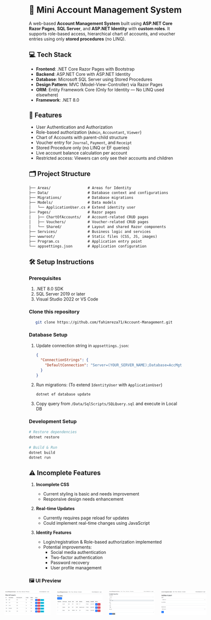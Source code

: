 # 🧾 Mini Account Management System

A web-based **Account Management System** built using **ASP.NET Core Razor Pages**, **SQL Server**, and **ASP.NET Identity** with **custom roles**. It supports role-based access, hierarchical chart of accounts, and voucher entries using only **stored procedures** (no LINQ).

## 💻 Tech Stack

- **Frontend**: .NET Core Razor Pages with Bootstrap
- **Backend**: ASP.NET Core with ASP.NET Identity
- **Database**: Microsoft SQL Server using Stored Procedures
- **Design Pattern**: MVC (Model-View-Controller) via Razor Pages
- **ORM**: Entity Framework Core (Only for Identity — No LINQ used elsewhere)
- **Framework**: .NET 8.0

  
## 🚀 Features

- User Authentication and Authorization
- Role-based authorization (`Admin`, `Accountant`, `Viewer`)
- Chart of Accounts with parent-child structure
- Voucher entry for `Journal`, `Payment`, and `Receipt`
- Stored Procedure only (no LINQ or EF queries)
- Live account balance calculation per account
- Restricted access: Viewers can only see their accounts and children

## 🗂️ Project Structure
```
├── Areas/                 # Areas for Identity
├── Data/                  # Database context and configurations
├── Migrations/            # Database migrations
├── Models/                # Data models
│   └── ApplicationUser.cs # Extend identity user
├── Pages/                 # Razor pages
|   ├── ChartOfAccounts/   # Account-related CRUD pages
│   ├── Vouchers/          # Voucher-related CRUD pages
│   └── Shared/            # Layout and shared Razor components
├── Services/              # Business logic and services
├── wwwroot/               # Static files (CSS, JS, images)
├── Program.cs             # Application entry point
└── appsettings.json       # Application configuration
```

## 🛠️ Setup Instructions

### Prerequisites
1. .NET 8.0 SDK
2. SQL Server 2019 or later
4. Visual Studio 2022 or VS Code

### Clone this repository
```bash
   git clone https://github.com/fahimreza71/Account-Management.git
```

### Database Setup
1. Update connection string in `appsettings.json`:
   ```json
   {
     "ConnectionStrings": {
       "DefaultConnection": "Server=(YOUR_SERVER_NAME);Database=AccMgtDB;Trusted_Connection=True;MultipleActiveResultSets=true;TrustServerCertificate=true"
     }
   }
   ```
2. Run migrations: (To extend `IdentityUser` with `ApplicationUser`)
   ```bash
   dotnet ef database update
   ```
3. Copy query from `/Data/SqlScripts/SQLQuery.sql` and execute in Local DB

### Development Setup

```bash
# Restore dependencies
dotnet restore

# Build & Run
dotnet build
dotnet run
```

## ⚠️ Incomplete Features

1. **Incomplete CSS**
   - Current styling is basic and needs improvement
   - Responsive design needs enhancement

3. **Real-time Updates**
   - Currently requires page reload for updates
   - Could implement real-time changes using JavaScript

4. **Identity Features**
   - Login/registration & Role-based authorization implemented
   - Potential improvements:
     - Social media authentication
     - Two-factor authentication
     - Password recovery
     - User profile management

### 🖼️ UI Preview  
<div style="display: flex; justify-content: center;">
  <img src="wwwroot/images/All_Acc.png" style="width: 30%; margin: 0 10px;" />
  <img src="wwwroot/images/All_Vouc.png" style="width: 30%; margin: 0 10px;" />
  <img src="wwwroot/images/Add_Vouc.png" style="width: 30%; margin: 0 10px;" />
  <img src="wwwroot/images/Add_Acc.png" style="width: 30%; margin: 0 10px;" />
</div>
